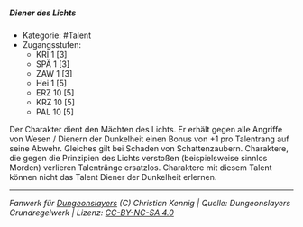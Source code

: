 <!---
Dies ist ein Fanwerk für DUNGEONSLAYERS (C) von Christian Kennig

Quellen:      [Dungeonslayers Grundregelwerk](https://dungeonslayers.net/download/Dungeonslayers4.pdf)
              [Talentbeschreibungen](https://www.f-space.de/ds4/tools-talentcards.html)
License:      [CC-BY-NC-SA 4.0](https://creativecommons.org/licenses/by-nc-sa/4.0/deed.de)
Richtlinien:  [Fanwerkrichtlinien](https://www.dungeonslayers.net/fanwerk-richtlinien/)
Autor:        Zauberlehrling
-->

  
##### Diener des Lichts  
- Kategorie: #Talent  
- Zugangsstufen:  
  - KRI 1 [3]  
  - SPÄ 1 [3]  
  - ZAW 1 [3]  
  - Hei 1 [5]  
  - ERZ 10 [5]  
  - KRZ 10 [5]  
  - PAL 10 [5]  

Der Charakter dient den Mächten des Lichts. Er erhält gegen alle Angriffe von Wesen / Dienern der Dunkelheit einen Bonus von +1 pro Talentrang auf seine Abwehr. Gleiches gilt bei Schaden von Schattenzaubern. Charaktere, die gegen die Prinzipien des Lichts verstoßen (beispielsweise sinnlos Morden) verlieren Talentränge ersatzlos. Charaktere mit diesem Talent können nicht das Talent Diener der Dunkelheit erlernen.


___  
*Fanwerk für [Dungeonslayers](https://www.dungeonslayers.net/) (C) Christian Kennig | Quelle: Dungeonslayers Grundregelwerk | Lizenz: [CC-BY-NC-SA 4.0](https://creativecommons.org/licenses/by-nc-sa/4.0/deed.de)*  